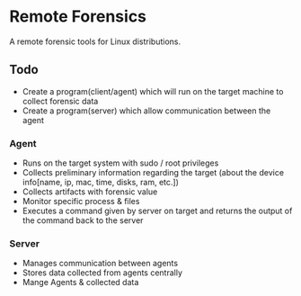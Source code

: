 # Remote Forensics
A remote forensic tools for Linux distributions.

## Todo  
- Create a program(client/agent) which will run on the target machine to collect forensic data
- Create a program(server) which allow communication between the agent

### Agent  
- Runs on the target system with sudo / root privileges
- Collects preliminary information regarding the target (about the device info[name, ip, mac, time, disks, ram, etc.])
- Collects artifacts with forensic value
- Monitor specific process & files
- Executes a command given by server on target and returns the output of the command back to the server


### Server
- Manages communication between agents
- Stores data collected from agents centrally 
- Mange Agents & collected data
